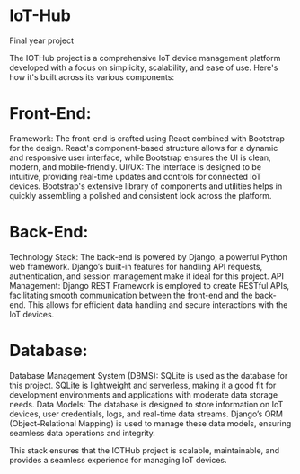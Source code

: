 # IoT-Hub
Final year project

The IOTHub project is a comprehensive IoT device management platform developed with a focus on simplicity, scalability, and ease of use. Here's how it's built across its various components:

# Front-End:
Framework: The front-end is crafted using React combined with Bootstrap for the design. React's component-based structure allows for a dynamic and responsive user interface, while Bootstrap ensures the UI is clean, modern, and mobile-friendly.
UI/UX: The interface is designed to be intuitive, providing real-time updates and controls for connected IoT devices. Bootstrap's extensive library of components and utilities helps in quickly assembling a polished and consistent look across the platform.

# Back-End:
Technology Stack: The back-end is powered by Django, a powerful Python web framework. Django’s built-in features for handling API requests, authentication, and session management make it ideal for this project.
API Management: Django REST Framework is employed to create RESTful APIs, facilitating smooth communication between the front-end and the back-end. This allows for efficient data handling and secure interactions with the IoT devices.

# Database:
Database Management System (DBMS): SQLite is used as the database for this project. SQLite is lightweight and serverless, making it a good fit for development environments and applications with moderate data storage needs.
Data Models: The database is designed to store information on IoT devices, user credentials, logs, and real-time data streams. Django’s ORM (Object-Relational Mapping) is used to manage these data models, ensuring seamless data operations and integrity.

This stack ensures that the IOTHub project is scalable, maintainable, and provides a seamless experience for managing IoT devices.
